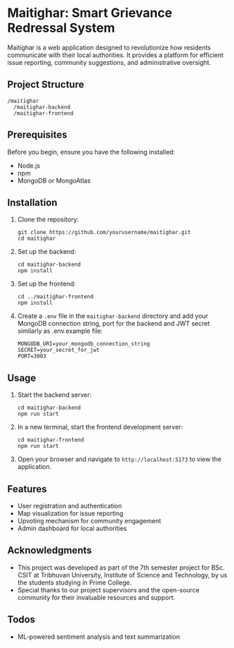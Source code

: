 # Maitighar: Smart Grievance Redressal System

Maitighar is a web application designed to revolutionize how residents communicate with their local authorities. It provides a platform for efficient issue reporting, community suggestions, and administrative oversight.

## Project Structure

```
/maitighar
  /maitighar-backend
  /maitighar-frontend
```

## Prerequisites

Before you begin, ensure you have the following installed:

- Node.js
- npm
- MongoDB or MongoAtlas

## Installation

1. Clone the repository:

   ```
   git clone https://github.com/yourusername/maitighar.git
   cd maitighar
   ```

2. Set up the backend:

   ```
   cd maitighar-backend
   npm install
   ```

3. Set up the frontend:

   ```
   cd ../maitighar-frontend
   npm install
   ```

4. Create a `.env` file in the `maitighar-backend` directory and add your MongoDB connection string, port for the backend and JWT secret similarly as .env.example file:

   ```
   MONGODB_URI=your_mongodb_connection_string
   SECRET=your_secret_for_jwt
   PORT=3003
   ```

## Usage

1. Start the backend server:

   ```
   cd maitighar-backend
   npm run start
   ```

2. In a new terminal, start the frontend development server:

   ```
   cd maitighar-frontend
   npm run start
   ```

3. Open your browser and navigate to `http://localhost:5173` to view the application.

## Features

- User registration and authentication
- Map visualization for issue reporting
- Upvoting mechanism for community engagement
- Admin dashboard for local authorities

<!--## Contributing-->
<!---->
<!--We welcome contributions to Maitighar! Please read our contributing guidelines before submitting pull requests.-->
<!---->
<!--## License-->
<!---->
<!--This project is licensed under the MIT License - see the LICENSE file for details.-->

## Acknowledgments

- This project was developed as part of the 7th semester project for BSc. CSIT at Tribhuvan University, Institute of Science and Technology, by us the students studying in Prime College.
- Special thanks to our project supervisors and the open-source community for their invaluable resources and support.

## Todos

- ML-powered sentiment analysis and text summarization
